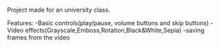 Project made for an university class.

Features:
-Basic controls(play/pause, volume buttons and skip buttons)
-Video effects(Grayscale,Emboss,Rotation,Black&White,Sepia)
-saving frames from the video
